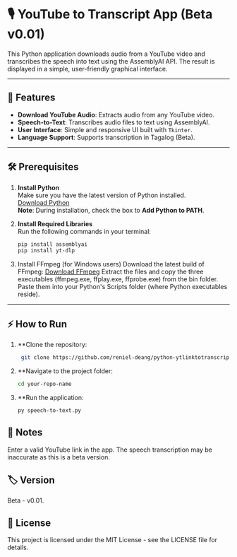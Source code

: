 # 🎙️ YouTube to Transcript App (Beta v0.01)

This Python application downloads audio from a YouTube video and transcribes the speech into text using the AssemblyAI API. The result is displayed in a simple, user-friendly graphical interface.

---

## 🚀 Features

- **Download YouTube Audio**: Extracts audio from any YouTube video.
- **Speech-to-Text**: Transcribes audio files to text using AssemblyAI.
- **User Interface**: Simple and responsive UI built with `Tkinter`.
- **Language Support**: Supports transcription in Tagalog (Beta).

---

## 🛠️ Prerequisites

1. **Install Python**  
   Make sure you have the latest version of Python installed.  
   [Download Python](https://www.python.org/downloads/)  
   **Note**: During installation, check the box to **Add Python to PATH**.

2. **Install Required Libraries**  
   Run the following commands in your terminal:
   ```bash
   pip install assemblyai
   pip install yt-dlp

3. Install FFmpeg (for Windows users)
   Download the latest build of FFmpeg:
   [Download FFmpeg](https://www.python.org/downloads/](https://ffmpeg.org/download.html#build-windows)) 
   Extract the files and copy the three executables (ffmpeg.exe, ffplay.exe, ffprobe.exe) from the bin folder.
   Paste them into your Python's Scripts folder (where Python executables reside).

   
---

## ⚡ How to Run
1. **Clone the repository:

   ```bash
    git clone https://github.com/reniel-deang/python-ytlinktotranscript
   
2. **Navigate to the project folder:

    ```bash
    cd your-repo-name

3. **Run the application:

    ```bash
    py speech-to-text.py
    
## 🔎 Notes
Enter a valid YouTube link in the app. The speech transcription may be inaccurate as this is a beta version.

## 🏷️ Version
Beta - v0.01.

## 📜 License
This project is licensed under the MIT License - see the LICENSE file for details.

